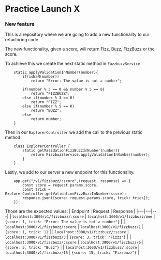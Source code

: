 # Practice Launch X

### New feature

This is a repository where we are going to add a new functionality to our refactoring code.

The new functionality, given a score, will return Fizz, Buzz, FizzBuzz or the score.

To achieve this we create the next static method in `FuzzbuzzService`

```
	static applyValidationInNumber(number){
        if(isNaN(number))
            return "Error: The value is not a number";
        
        if(number % 3 == 0 && number % 5 == 0)
            return "FIZZBUZZ";
        else if(number % 3 == 0)
            return "FIZZ";
        else if(number % 5 == 0)
            return "BUZZ";
        else
            return number;
    }
```

Then in our `ExplorerController` we add the call to the previous static method

```
	class ExplorerController {
		static getValidationFizzBuzzInNumber(number){
            return FizzbuzzService.applyValidationInNumber(number);
        }
	}
```

Lastly, we add to our server a new endpoint for this functionality.

```
    app.get("/v1/fizzbuzz/:score",(request, response) => {
        const score = request.params.score;
        const trick = ExplorerController.getValidationFizzBuzzInNumber(score);
        response.json({score: request.params.score, trick: trick});
    });
```

Those are the expected values:
| Endpoint | Request | Response |
|---|---|---|
| `localhost:3000/v1/fizzbuzz/:score` | `localhost:3000/v1/fizzbuzz/one` | `{score: 1, trick: "Error: The value is not a number"}` |
| `localhost:3000/v1/fizzbuzz/:score` | `localhost:3000/v1/fizzbuzz/1` | `{score: 1, trick: 1}` |
| `localhost:3000/v1/fizzbuzz/:score` | `localhost:3000/v1/fizzbuzz/3` | `{score: 3, trick: "Fizzz"}` |
| `localhost:3000/v1/fizzbuzz/:score` | `localhost:3000/v1/fizzbuzz/5` | `{score: 5, trick: "Buzz"}` |
| `localhost:3000/v1/fizzbuzz/:score` | `localhost:3000/v1/fizzbuzz/15` | `{score: 15, trick: "Fizzbuzz"}` |